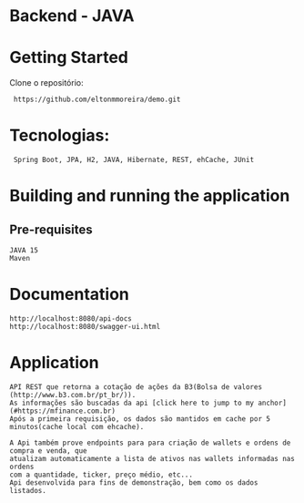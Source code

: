 # Backend - JAVA
# Getting Started
Clone o repositório:
<pre><code> https://github.com/eltonmmoreira/demo.git</code></pre>

# Tecnologias:
<pre><code> Spring Boot, JPA, H2, JAVA, Hibernate, REST, ehCache, JUnit</code></pre>

# Building and running the application
## Pre-requisites
<pre><code>JAVA 15
Maven</code></pre>

# Documentation
<pre><code>http://localhost:8080/api-docs
http://localhost:8080/swagger-ui.html</code></pre>

# Application
<pre><code>API REST que retorna a cotação de ações da B3(Bolsa de valores (http://www.b3.com.br/pt_br/)). 
As informações são buscadas da api [click here to jump to my anchor](#https://mfinance.com.br)
Após a primeira requisição, os dados são mantidos em cache por 5 minutos(cache local com ehcache).

A Api também prove endpoints para para criação de wallets e ordens de compra e venda, que
atualizam automaticamente a lista de ativos nas wallets informadas nas ordens
com a quantidade, ticker, preço médio, etc...
Api desenvolvida para fins de demonstração, bem como os dados listados.
</code></pre>

